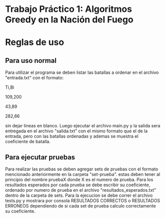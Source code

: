 # Trabajo Práctico 1: Algoritmos Greedy en la Nación del Fuego

# Reglas de uso

## Para uso normal

Para utilizar el programa se deben listar las batallas a ordenar en el archivo "entrada.txt" con el formato:

Ti,Bi

109,200

43,89

282,66

sin dejar lineas en blanco. Luego ejecutar el archivo main.py y la salida sera entregada en el archivo "salida.txt"
con el mismo formato que el de la entrada, pero con las batallas ordenadas y ademas se muestra el coeficiente de batalla.


## Para ejecutar pruebas

Para realizar las pruebas se deben agregar sets de pruebas con el formato mencionado anteriormente en la carpeta "set-prueba".
estas deben tener al principio del nombre pruebaX donde X es el numero de prueba. Para los resultados esperados por cada prueba
se debe escribir su coeficiente, ordenado por numero de prueba en el archivo "resultados_esperados.txt" dentro de la carpeta de
sets. Para la ejecucion se debe correr el archivo tests.py y mostrara por consola RESULTADOS CORRECTOS o RESULTADOS ERRONEOS
dependiendo de si cada set de prueba calculo correctamente su coeficiente.

